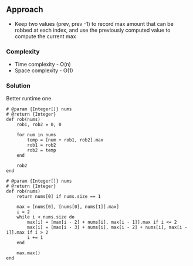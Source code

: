 ## Approach
- Keep two values (prev, prev -1) to record max amount that can be robbed at each index, and use the previously computed value to compute the current max

### Complexity
- Time complexity - O(n)
- Space complexity - O(1)

### Solution
Better runtime one
```
# @param {Integer[]} nums
# @return {Integer}
def rob(nums)
    rob1, rob2 = 0, 0

    for num in nums
        temp = [num + rob1, rob2].max
        rob1 = rob2
        rob2 = temp   
    end
        
    rob2
end
```


```
# @param {Integer[]} nums
# @return {Integer}
def rob(nums)
    return nums[0] if nums.size == 1

    max = [nums[0], [nums[0], nums[1]].max]
    i = 2
    while i < nums.size do
        max[i] = [max[i - 2] + nums[i], max[i - 1]].max if i <= 2
        max[i] = [max[i - 3] + nums[i], max[i - 2] + nums[i], max[i - 1]].max if i > 2
        i += 1
    end

    max.max()
end
```

